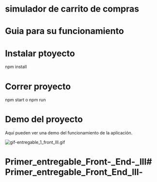 # simulador de carrito de compras 


# Guia para su funcionamiento

# Instalar ptoyecto 
npm install

# Correr proyecto 

npm start o npm run
# Demo del proyecto

Aquí pueden ver una demo del funcionamiento de la aplicación.

![gif-entregable_1_front_III.gif](https://github.com/Nallis02/Primer_entregable_Front-_End-_lll/blob/main/gif-entregable_1_front_III.gif)

# Primer_entregable_Front-_End-_lll# Primer_entregable_Front_End_lll-
